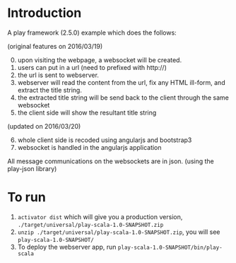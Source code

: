 # Introduction

A play framework (2.5.0) example which does the follows:

(original features on 2016/03/19)

0. upon visiting the webpage, a websocket will be created.
1. users can put in a url (need to prefixed with http://)
2. the url is sent to webserver.
3. webserver will read the content from the url, fix any HTML ill-form, and extract the title string.
4. the extracted title string will be send back to the client through the same websocket
5. the client side will show the resultant title string

(updated on 2016/03/20)

6. whole client side is recoded using angularjs and bootstrap3
7. websocket is handled in the angularjs application

All message communications on the websockets are in json. (using the play-json library)

# To run 

1. `activator dist` which will give you a production version, `./target/universal/play-scala-1.0-SNAPSHOT.zip`
2. `unzip ./target/universal/play-scala-1.0-SNAPSHOT.zip`, you will see `play-scala-1.0-SNAPSHOT/`
3. To deploy the webserver app, run `play-scala-1.0-SNAPSHOT/bin/play-scala`
